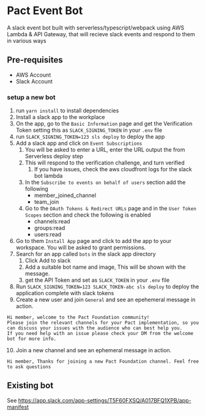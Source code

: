 # Pact Event Bot

A slack event bot built with serverless/typescript/webpack using AWS Lambda & API Gateway, that will recieve slack events and respond to them in various ways

## Pre-requisites

- AWS Account
- Slack Account

### setup a new bot

1. run `yarn install` to install dependencies
2. Install a slack app to the workplace
3. On the app, go to the `Basic Information` page and get the Verification Token setting this as `SLACK_SIGNING_TOKEN` in your `.env` file
4. run `SLACK_SIGNING_TOKEN=123 sls deploy` to deploy the app
5. Add a slack app and click on `Event Subscriptions`
   1. You will be asked to enter a URL, enter the URL output the from Serverless deploy step
   2. This will respond to the verification challenge, and turn verified
      1. If you have issues, check the aws cloudfront logs for the slack bot lambda
   3. In the `Subscribe to events on behalf of users` section add the following
      - member_joined_channel
      - team_join
   4. Go to the `OAuth Tokens & Redirect URLs` page and in the `User Token Scopes` section and check the following is enabled
      - channels:read
      - groups:read
      - users:read
6. Go to them `Install App` page and click to add the app to your workspace. You will be asked to grant permissions.
7. Search for an app called `bots` in the slack app directory
   1. Click Add to slack
   2. Add a suitable bot name and image, This will be shown with the message.
   3. get the API Token and set as `SLACK_TOKEN` in your `.env` file
8. Run `SLACK_SIGNING_TOKEN=123 SLACK_TOKEN-abc sls deploy` to deploy the application complete with slack tokens
9. Create a new user and join `General` and see an epehemeral message in action.

```
Hi member, welcome to the Pact Foundation community!
Please join the relevant channels for your Pact implementation, so you can discuss your issues with the audience who can best help you.
If you need help with an issue please check your DM from the welcome bot for more info.
```

10. Join a new channel and see an ephemeral message in action.

```
Hi member, Thanks for joining a new Pact Foundation channel. Feel free to ask questions
```

## Existing bot

See https://app.slack.com/app-settings/T5F60FXSQ/A017BFQ1XPB/app-manifest

